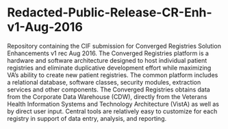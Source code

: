 # Redacted-Public-Release-CR-Enh-v1-Aug-2016
Repository containing the CIF submission for Converged Registries Solution Enhancements v1 rec Aug 2016.
The Converged Registries platform is a hardware and software architecture designed to host individual patient registries and eliminate duplicative development effort while maximizing VA’s ability to create new patient registries. The common platform includes a relational database, software classes, security modules, extraction services and other components. The Converged Registries obtains data from the Corporate Data Warehouse (CDW), directly from the Veterans Health Information Systems and Technology Architecture (VistA) as well as by direct user input. Central tools are relatively easy to customize for each registry in support of data entry, analysis, and reporting.